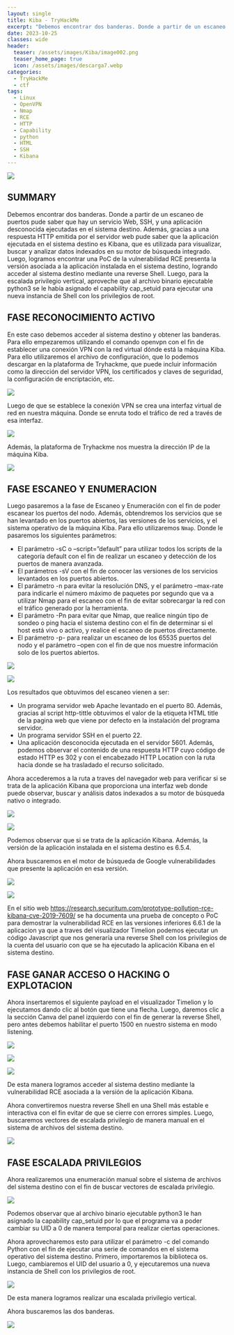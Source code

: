 ```yaml
---
layout: single
title: Kiba - TryHackMe
excerpt: "Debemos encontrar dos banderas. Donde a partir de un escaneo de puertos pude saber que hay un servicio Web, SSH, y una aplicación desconocida ejecutadas en el sistema destino. Además, gracias a una respuesta HTTP emitida por el servidor web pude saber que la aplicación ejecutada en el sistema destino es Kibana, que es utilizada para visualizar, buscar y analizar datos indexados en su motor de búsqueda integrado. Luego, logramos encontrar una PoC de la vulnerabilidad RCE presenta la versión asociada a la aplicación instalada en el sistema destino, logrando acceder al sistema destino mediante una reverse Shell. Luego, para la escalada privilegio vertical, aproveche que al archivo binario ejecutable python3 se le había asignado el capability cap_setuid para ejecutar una nueva instancia de Shell con los privilegios de root."
date: 2023-10-25	
classes: wide
header:
  teaser: /assets/images/Kiba/image002.png
  teaser_home_page: true
  icon: /assets/images/descarga7.webp
categories:
  - TryHackMe
  - ctf
tags:
  - Linux  
  - OpenVPN
  - Nmap
  - RCE
  - HTTP
  - Capability
  - python
  - HTML
  - SSH
  - Kibana
---
```


![](/assets/images/Kiba/image001.png)

## SUMMARY

Debemos encontrar dos banderas. Donde a partir de un escaneo de puertos pude saber que hay un servicio Web, SSH, y una aplicación desconocida ejecutadas en el sistema destino. Además, gracias a una respuesta HTTP emitida por el servidor web pude saber que la aplicación ejecutada en el sistema destino es Kibana, que es utilizada para visualizar, buscar y analizar datos indexados en su motor de búsqueda integrado. Luego, logramos encontrar una PoC de la vulnerabilidad RCE presenta la versión asociada a la aplicación instalada en el sistema destino, logrando acceder al sistema destino mediante una reverse Shell. Luego, para la escalada privilegio vertical, aproveche que al archivo binario ejecutable python3 se le había asignado el capability cap_setuid para ejecutar una nueva instancia de Shell con los privilegios de root.

## FASE RECONOCIMIENTO ACTIVO

En este caso debemos acceder al sistema destino y obtener las banderas. Para ello empezaremos utilizando el comando openvpn con el fin de establecer una conexión VPN con la red virtual dónde está la máquina Kiba. Para ello utilizaremos el archivo de configuración, que lo podemos descargar en la plataforma de Tryhackme, que puede incluir información como la dirección del servidor VPN, los certificados y claves de seguridad, la configuración de encriptación, etc.

![](/assets/images/Kiba/image003.png)

Luego de que se establece la conexión VPN se crea una interfaz virtual de red en nuestra máquina. Donde se enruta todo el tráfico de red a través de esa interfaz.

![](/assets/images/Kiba/image004.png)

Además, la plataforma de Tryhackme nos muestra la dirección IP de la máquina Kiba.

![](/assets/images/Kiba/image005.png)

## FASE ESCANEO Y ENUMERACION

Luego pasaremos a la fase de Escaneo y Enumeración con el fin de poder escanear los puertos del nodo. Además, obtendremos los servicios que se han levantado en los puertos abiertos, las versiones de los servicios, y el sistema operativo de la máquina Kiba. Para ello utilizaremos `Nmap`. Donde le pasaremos los siguientes parámetros:

- El parámetro -sC o –script=”default” para utilizar todos los scripts de la categoría default con el fin de realizar un escaneo y detección de los puertos de manera avanzada.
- El parámetros -sV con el fin de conocer las versiones de los servicios levantados en los puertos abiertos.
- El parámetro -n para evitar la resolución DNS, y el parámetro –max-rate para indicarle el número máximo de paquetes por segundo que va a utilizar Nmap para el escaneo con el fin de evitar sobrecargar la red con el tráfico generado por la herramienta.
- El parámetro -Pn para evitar que Nmap, que realice ningún tipo de sondeo o ping hacia el sistema destino con el fin de determinar si el host está vivo o activo, y realice el escaneo de puertos directamente.
- El parámetro -p- para realizar un escaneo de los 65535 puertos del nodo y el parámetro –open con el fin de que nos muestre información solo de los puertos abiertos.

![](/assets/images/Kiba/image006.png)

![](/assets/images/Kiba/image007.png)

Los resultados que obtuvimos del escaneo vienen a ser:
- Un programa servidor web Apache levantado en el puerto 80. Además, gracias al script http-tittle obtuvimos el valor de la etiqueta HTML title de la pagina web que viene por defecto en la instalación del programa servidor.
- Un programa servidor SSH en el puerto 22.
- Una aplicación desconocida ejecutada en el servidor 5601. Además, podemos observar el contenido de una respuesta HTTP cuyo código de estado HTTP es 302 y con el encabezado HTTP Location con la ruta hacia donde se ha trasladado el recurso solicitado.

Ahora accederemos a la ruta a traves del navegador web para verificar si se trata de la aplicación Kibana que proporciona una interfaz web donde puede observar, buscar y análisis datos indexados a su motor de búsqueda nativo o integrado.

![](/assets/images/Kiba/image008.png)

![](/assets/images/Kiba/image009.png)

Podemos observar que si se trata de la aplicación Kibana. Además, la versión de la aplicación instalada en el sistema destino es 6.5.4.

Ahora buscaremos en el motor de búsqueda de Google vulnerabilidades que presente la aplicación en esa versión.

![](/assets/images/Kiba/image010.png)

![](/assets/images/Kiba/image011.png)

En el sitio web https://research.securitum.com/prototype-pollution-rce-kibana-cve-2019-7609/ se ha documenta una prueba de concepto o PoC para demostrar la vulnerabilidad RCE en las versiones inferiores 6.6.1 de la aplicacion ya que a traves del visualizador Timelion podemos ejecutar un código Javascript que nos generaría una reverse Shell con los privilegios de la cuenta del usuario con que se ha ejecutado la aplicación Kibana en el sistema destino.

## FASE GANAR ACCESO O HACKING O EXPLOTACION

Ahora insertaremos el siguiente payload en el visualizador Timelion y lo ejecutamos dando clic al botón que tiene una flecha. Luego, daremos clic a la sección Canva del panel izquierdo con el fin de generar la reverse Shell, pero antes debemos habilitar el puerto 1500 en nuestro sistema en modo listening.

![](/assets/images/Kiba/image012.png)

![](/assets/images/Kiba/image013.png)

![](/assets/images/Kiba/image014.png)

De esta manera logramos acceder al sistema destino mediante la vulnerabilidad RCE asociada a la versión de la aplicación Kibana.

Ahora convertiremos nuestra reverse Shell en una Shell más estable e interactiva con el fin evitar de que se cierre con errores simples. Luego, buscaremos vectores de escalada privilegio de manera manual en el sistema de archivos del sistema destino.

![](/assets/images/Kiba/image015.png)

## FASE ESCALADA PRIVILEGIOS

Ahora realizaremos una enumeración manual sobre el sistema de archivos del sistema destino con el fin de buscar vectores de escalada privilegio.

![](/assets/images/Kiba/image016.png)

Podemos observar que al archivo binario ejecutable python3 le han asignado la capability cap_setuid por lo que el programa  va a poder cambiar su UID a 0 de manera temporal para realizar ciertas operaciones.

Ahora aprovecharemos esto para utilizar el parámetro -c del comando Python con el fin de ejecutar una serie de comandos en el sistema operativo del sistema destino. Primero, importaremos la biblioteca os. Luego, cambiaremos el UID del usuario a 0, y ejecutaremos una nueva instancia de Shell con los privilegios de root.

![](/assets/images/Kiba/image017.png)

De esta manera logramos realizar una escalada privilegio vertical.

Ahora buscaremos las dos banderas.

![](/assets/images/Kiba/image018.png) 
 
 
 
 
 
 
 
 
 
 
 
 



































